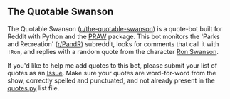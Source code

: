 ## The Quotable Swanson

The Quotable Swanson ([u/the-quotable-swanson](https://www.reddit.com/user/the-quotable-swanson)) is a quote-bot built for Reddit with Python and the [PRAW](https://pypi.org/project/praw/) package. This bot monitors the 'Parks and Recreation' ([r/PandR](https://www.reddit.com/r/PandR/)) subreddit, looks for comments that call it with `!Ron`, and replies with a random quote from the character [Ron Swanson](https://en.wikipedia.org/wiki/Ron_Swanson).

If you'd like to help me add quotes to this bot, please submit your list of quotes as an [Issue](https://github.com/pyji/The-Quotable-Swanson/issues). Make sure your quotes are word-for-word from the show, correctly spelled and punctuated, and not already present in the [quotes.py](https://github.com/pyji/The-Quotable-Swanson/blob/master/quotes.py) list file.
